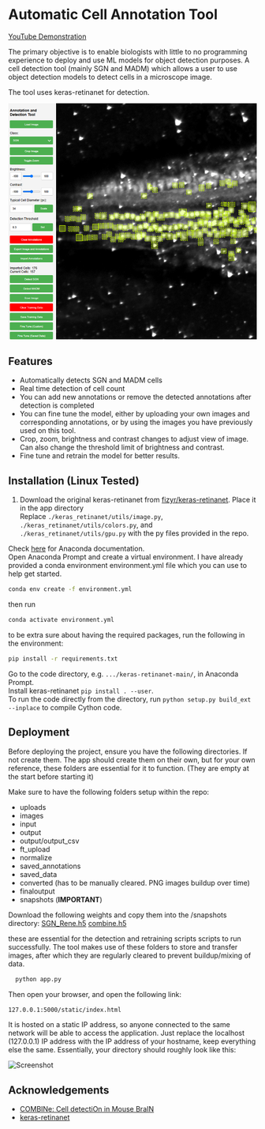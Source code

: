 
# Automatic Cell Annotation Tool

[YouTube Demonstration](https://youtu.be/IhLrQrVeXEQ)

The primary objective is to enable biologists with little to no programming experience to deploy and use ML models for object detection purposes. A cell detection tool (mainly SGN and MADM) which allows a user to use object detection models to detect cells in a microscope image.

The tool uses keras-retinanet for detection.

![Screenshot](screenshots/image.png)

## Features

- Automatically detects SGN and MADM cells
- Real time detection of cell count
- You can add new annotations or remove the detected annotations after detection is completed
- You can fine tune the model, either by uploading your own images and  corresponding annotations, or by using the images you have previously used on this tool.
- Crop, zoom, brightness and contrast changes to adjust view of image. Can also change the threshold limit of brightness and contrast.
- Fine tune and retrain the model for better results.

## Installation (Linux Tested)


1) Download the original keras-retinanet from [fizyr/keras-retinanet](https://github.com/fizyr/keras-retinanet). Place it in the app directory  
Replace `./keras_retinanet/utils/image.py`, `./keras_retinanet/utils/colors.py`, and `./keras_retinanet/utils/gpu.py` with the py files provided in the repo.




Check [here](https://docs.anaconda.com/anaconda/install/index.html) for Anaconda documentation.  
Open Anaconda Prompt and create a virtual environment. I have already provided a conda environment environment.yml file which you can use to help get started.

```bash
conda env create -f environment.yml
```

then run

```bash
conda activate environment.yml
```

to be extra sure about having the required packages, run the following in the environment:

```bash
pip install -r requirements.txt
```


Go to the code directory, e.g. `.../keras-retinanet-main/`, in Anaconda Prompt.  
Install keras-retinanet `pip install . --user`.  
To run the code directly from the directory, run `python setup.py build_ext --inplace` to compile Cython code.





## Deployment

Before deploying the project, ensure you have the following directories. If not create them. The app should create them on their own, but for your own reference, these folders are essential for it to function. (They are empty at the start before starting it)


Make sure to have the following folders setup within the repo:
- uploads
- images
- input
- output
- output/output_csv
- ft_upload
- normalize
- saved_annotations
- saved_data
- converted (has to be manually cleared. PNG images buildup over time)
- finaloutput
- snapshots (**IMPORTANT**)

Download the following weights and copy them into the /snapshots directory:
[SGN_Rene.h5](https://drive.google.com/file/d/10JCk6W6pC7nVWfHJ7Ew6xvyWLEeKxbV2/view?usp=sharing)
[combine.h5](https://drive.google.com/file/d/1ADUyTbD1wxKvsMnuvF0YZr5K9Wn5iwk3/view?usp=sharing)

these are essential for the detection and retraining scripts scripts to run successfully. The tool makes use of these folders to store and transfer images, after which they are regularly cleared to prevent buildup/mixing of data.



```bash
  python app.py
```

Then open your browser, and open the following link:

```bash
127.0.0.1:5000/static/index.html
```
It is hosted on a static IP address, so anyone connected to the same network will be able to access the application. Just replace the localhost (127.0.0.1) IP address with the IP address of your hostname, keep everything else the same.
Essentially, your directory should roughly look like this:



![Screenshot](https://camo.githubusercontent.com/804f51b9960a47677c5fbb0f0a504e35b0f85b6118ac9c7ef096837383f689f4/68747470733a2f2f692e6962622e636f2f33794d66533079462f696d6167652e706e67)


## Acknowledgements

 - [COMBINe: Cell detectiOn in Mouse BraIN](https://github.com/yccc12/COMBINe/tree/main)
 - [keras-retinanet](https://github.com/fizyr/keras-retinanet)

